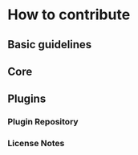 # How to contribute

## Basic guidelines

## Core


## Plugins

### Plugin Repository

### License Notes
